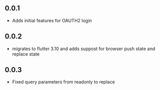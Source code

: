 ## 0.0.1

- Adds initial features for OAUTH2 login

## 0.0.2

- migrates to flutter 3.10 and adds suppost for browser push state and replace state

## 0.0.3

- Fixed query parameters from readonly to replace
